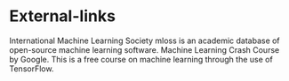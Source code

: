 # External-links
International Machine Learning Society mloss is an academic database of open-source machine learning software. Machine Learning Crash Course by Google. This is a free course on machine learning through the use of TensorFlow.

